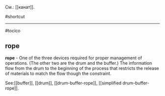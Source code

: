 См.: [[канат]].

#shortcut




<hr/>

#tocico

## rope

<b>rope</b> -  One of the three devices required for proper management of operations. (The other two are the drum and the buffer.) The information flow from the drum to the beginning of the process that restricts the release of materials to match the flow though the constraint. 



See:[[buffer]], [[drum]], [[drum-buffer-rope]], [[simplified drum-buffer-rope]].
